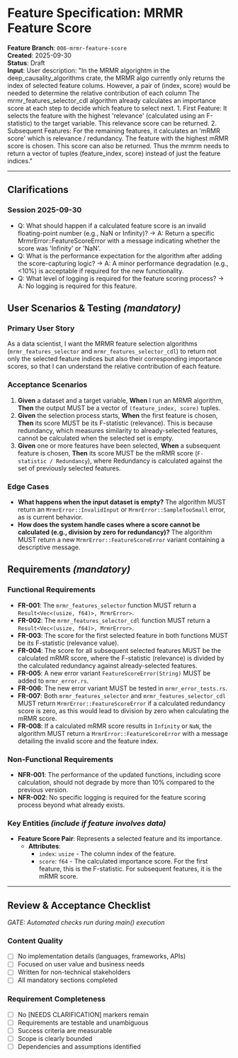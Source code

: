 # Feature Specification: MRMR Feature Score

**Feature Branch**: `006-mrmr-feature-score`  
**Created**: 2025-09-30  
**Status**: Draft  
**Input**: User description: "In the MRMR algorightm in the deep_causality_algorithms crate, the MRMR algo currently only returns the index of selected feature colums. However, a pair of (index, score) would be needed to determine the relative contribution of each column The mrmr_features_selector_cdl algorithm already calculates an importance score at each step to decide which feature to select next. 1. First Feature: It selects the feature with the highest 'relevance' (calculated using an F-statistic) to the target variable. This relevance score can be returned. 2. Subsequent Features: For the remaining features, it calculates an 'mRMR score' which is relevance / redundancy. The feature with the highest mRMR score is chosen. This score can also be returned. Thus the mrmrm needs to return a vector of tuples (feature_index, score) instead of just the feature indices."

---
## Clarifications
### Session 2025-09-30
- Q: What should happen if a calculated feature score is an invalid floating-point number (e.g., NaN or Infinity)? → A: Return a specific MrmrError::FeatureScoreError with a message indicating whether the score was 'Infinity' or 'NaN'.
- Q: What is the performance expectation for the algorithm after adding the score-capturing logic? → A: A minor performance degradation (e.g., <10%) is acceptable if required for the new functionality.
- Q: What level of logging is required for the feature scoring process? → A: No logging is required for this feature.

## User Scenarios & Testing *(mandatory)*

### Primary User Story
As a data scientist, I want the MRMR feature selection algorithms (`mrmr_features_selector` and `mrmr_features_selector_cdl`) to return not only the selected feature indices but also their corresponding importance scores, so that I can understand the relative contribution of each feature.

### Acceptance Scenarios
1. **Given** a dataset and a target variable, **When** I run an MRMR algorithm, **Then** the output MUST be a vector of `(feature_index, score)` tuples.
2. **Given** the selection process starts, **When** the first feature is chosen, **Then** its score MUST be its F-statistic (relevance). This is because redundancy, which measures similarity to already-selected features, cannot be calculated when the selected set is empty.
3. **Given** one or more features have been selected, **When** a subsequent feature is chosen, **Then** its score MUST be the mRMR score (`F-statistic / Redundancy`), where Redundancy is calculated against the set of previously selected features.

### Edge Cases
- **What happens when the input dataset is empty?** The algorithm MUST return an `MrmrError::InvalidInput` or `MrmrError::SampleTooSmall` error, as is current behavior.
- **How does the system handle cases where a score cannot be calculated (e.g., division by zero for redundancy)?** The algorithm MUST return a new `MrmrError::FeatureScoreError` variant containing a descriptive message.

## Requirements *(mandatory)*

### Functional Requirements
- **FR-001**: The `mrmr_features_selector` function MUST return a `Result<Vec<(usize, f64)>, MrmrError>`.
- **FR-002**: The `mrmr_features_selector_cdl` function MUST return a `Result<Vec<(usize, f64)>, MrmrError>`.
- **FR-003**: The score for the first selected feature in both functions MUST be its F-statistic (relevance value).
- **FR-004**: The score for all subsequent selected features MUST be the calculated mRMR score, where the F-statistic (relevance) is divided by the calculated redundancy against already-selected features.
- **FR-005**: A new error variant `FeatureScoreError(String)` MUST be added to `mrmr_error.rs`.
- **FR-006**: The new error variant MUST be tested in `mrmr_error_tests.rs`.
- **FR-007**: Both `mrmr_features_selector` and `mrmr_features_selector_cdl` MUST return `MrmrError::FeatureScoreError` if a calculated redundancy score is zero, as this would lead to division by zero when calculating the mRMR score.
- **FR-008**: If a calculated mRMR score results in `Infinity` or `NaN`, the algorithm MUST return a `MrmrError::FeatureScoreError` with a message detailing the invalid score and the feature index.

### Non-Functional Requirements
- **NFR-001**: The performance of the updated functions, including score calculation, should not degrade by more than 10% compared to the previous version.
- **NFR-002**: No specific logging is required for the feature scoring process beyond what already exists.

### Key Entities *(include if feature involves data)*
- **Feature Score Pair**: Represents a selected feature and its importance.
  - **Attributes**: 
    - `index`: `usize` - The column index of the feature.
    - `score`: `f64` - The calculated importance score. For the first feature, this is the F-statistic. For subsequent features, it is the mRMR score.

---

## Review & Acceptance Checklist
*GATE: Automated checks run during main() execution*

### Content Quality
- [ ] No implementation details (languages, frameworks, APIs)
- [ ] Focused on user value and business needs
- [ ] Written for non-technical stakeholders
- [ ] All mandatory sections completed

### Requirement Completeness
- [ ] No [NEEDS CLARIFICATION] markers remain
- [ ] Requirements are testable and unambiguous  
- [ ] Success criteria are measurable
- [ ] Scope is clearly bounded
- [ ] Dependencies and assumptions identified